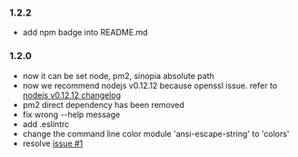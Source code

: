 ### 1.2.2
- add npm badge into README.md

### 1.2.0
- now it can be set node, pm2, sinopia absolute path
- now we recommend nodejs v0.12.12 because openssl issue. refer to [nodejs v0.12.12 changelog](https://github.com/nodejs/node/blob/v0.12.12/ChangeLog)
- pm2 direct dependency has been removed
- fix wrong --help message
- add .eslintrc
- change the command line color module 'ansi-escape-string' to 'colors'
- resolve [issue #1](https://github.com/b6pzeusbc54tvhw5jgpyw8pwz2x6gs/sinopia-pm2-starter/issues/1)
